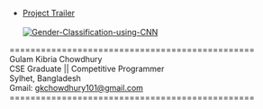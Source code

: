 

* [Project Trailer](https://www.youtube.com/watch?v=nIurZm2oCs8) <br> <br>
[![Gender-Classification-using-CNN](https://img.youtube.com/vi/nIurZm2oCs8/0.jpg)](https://www.youtube.com/watch?v=_qAYihx-MrI)

=============================================== <br>
Gulam Kibria Chowdhury <br>
CSE Graduate || Competitive Programmer <br>
Sylhet, Bangladesh <br>
Gmail: gkchowdhury101@gmail.com <br>
=============================================== <br>
